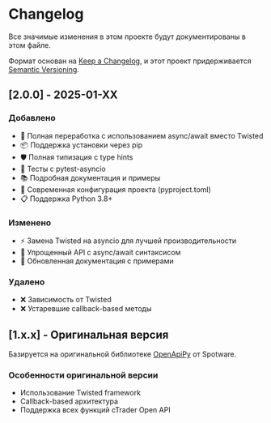 # Changelog

Все значимые изменения в этом проекте будут документированы в этом файле.

Формат основан на [Keep a Changelog](https://keepachangelog.com/en/1.0.0/),
и этот проект придерживается [Semantic Versioning](https://semver.org/spec/v2.0.0.html).

## [2.0.0] - 2025-01-XX

### Добавлено
- 🚀 Полная переработка с использованием async/await вместо Twisted
- 📦 Поддержка установки через pip
- 🛡️ Полная типизация с type hints
- 🧪 Тесты с pytest-asyncio
- 📚 Подробная документация и примеры
- 🔧 Современная конфигурация проекта (pyproject.toml)
- 📋 Поддержка Python 3.8+

### Изменено
- ⚡ Замена Twisted на asyncio для лучшей производительности
- 🔄 Упрощенный API с async/await синтаксисом
- 📝 Обновленная документация с примерами

### Удалено
- ❌ Зависимость от Twisted
- ❌ Устаревшие callback-based методы

## [1.x.x] - Оригинальная версия

Базируется на оригинальной библиотеке [OpenApiPy](https://github.com/spotware/OpenApiPy) от Spotware.

### Особенности оригинальной версии
- Использование Twisted framework
- Callback-based архитектура
- Поддержка всех функций cTrader Open API 